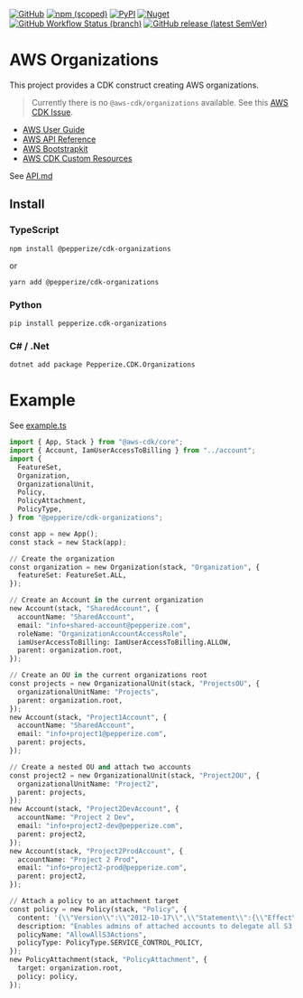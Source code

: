 [![GitHub](https://img.shields.io/github/license/pepperize/cdk-organizations?style=flat-square)](https://github.com/pepperize/cdk-organizations/blob/main/LICENSE)
[![npm (scoped)](https://img.shields.io/npm/v/@pepperize/cdk-organizations?style=flat-square)](https://www.npmjs.com/package/@pepperize/cdk-organizations)
[![PyPI](https://img.shields.io/pypi/v/pepperize.cdk-organizations?style=flat-square)](https://pypi.org/project/pepperize.cdk-organizations/)
[![Nuget](https://img.shields.io/nuget/v/Pepperize.CDK.Organizations?style=flat-square)](https://www.nuget.org/packages/Pepperize.CDK.Organizations/)
[![GitHub Workflow Status (branch)](https://img.shields.io/github/workflow/status/pepperize/cdk-organizations/release/main?label=release&style=flat-square)](https://github.com/pepperize/cdk-organizations/actions/workflows/release.yml)
[![GitHub release (latest SemVer)](https://img.shields.io/github/v/release/pepperize/cdk-organizations?sort=semver&style=flat-square)](https://github.com/pepperize/cdk-organizations/releases)

# AWS Organizations

This project provides a CDK construct creating AWS organizations.

> Currently there is no `@aws-cdk/organizations` available. See this [AWS CDK Issue](https://github.com/aws/aws-cdk/issues/2877).

* [AWS User Guide](https://docs.aws.amazon.com/organizations/latest/userguide/orgs_introduction.html)
* [AWS API Reference](https://docs.aws.amazon.com/organizations/latest/APIReference/Welcome.html)
* [AWS Bootstrapkit](https://github.com/awslabs/aws-bootstrap-kit)
* [AWS CDK Custom Resources](https://docs.aws.amazon.com/cdk/api/v1/docs/custom-resources-readme.html#custom-resources-for-aws-apis)

See [API.md](https://github.com/pepperize/cdk-organizations/blob/main/API.md)

## Install

### TypeScript

```shell
npm install @pepperize/cdk-organizations
```

or

```shell
yarn add @pepperize/cdk-organizations
```

### Python

```shell
pip install pepperize.cdk-organizations
```

### C# / .Net

```
dotnet add package Pepperize.CDK.Organizations
```

# Example

See [example.ts](./src/example/example.ts)

```python
import { App, Stack } from "@aws-cdk/core";
import { Account, IamUserAccessToBilling } from "../account";
import {
  FeatureSet,
  Organization,
  OrganizationalUnit,
  Policy,
  PolicyAttachment,
  PolicyType,
} from "@pepperize/cdk-organizations";

const app = new App();
const stack = new Stack(app);

// Create the organization
const organization = new Organization(stack, "Organization", {
  featureSet: FeatureSet.ALL,
});

// Create an Account in the current organization
new Account(stack, "SharedAccount", {
  accountName: "SharedAccount",
  email: "info+shared-account@pepperize.com",
  roleName: "OrganizationAccountAccessRole",
  iamUserAccessToBilling: IamUserAccessToBilling.ALLOW,
  parent: organization.root,
});

// Create an OU in the current organizations root
const projects = new OrganizationalUnit(stack, "ProjectsOU", {
  organizationalUnitName: "Projects",
  parent: organization.root,
});
new Account(stack, "Project1Account", {
  accountName: "SharedAccount",
  email: "info+project1@pepperize.com",
  parent: projects,
});

// Create a nested OU and attach two accounts
const project2 = new OrganizationalUnit(stack, "Project2OU", {
  organizationalUnitName: "Project2",
  parent: projects,
});
new Account(stack, "Project2DevAccount", {
  accountName: "Project 2 Dev",
  email: "info+project2-dev@pepperize.com",
  parent: project2,
});
new Account(stack, "Project2ProdAccount", {
  accountName: "Project 2 Prod",
  email: "info+project2-prod@pepperize.com",
  parent: project2,
});

// Attach a policy to an attachment target
const policy = new Policy(stack, "Policy", {
  content: '{\\"Version\\":\\"2012-10-17\\",\\"Statement\\":{\\"Effect\\":\\"Allow\\",\\"Action\\":\\"s3:*\\"}}',
  description: "Enables admins of attached accounts to delegate all S3 permissions",
  policyName: "AllowAllS3Actions",
  policyType: PolicyType.SERVICE_CONTROL_POLICY,
});
new PolicyAttachment(stack, "PolicyAttachment", {
  target: organization.root,
  policy: policy,
});
```
